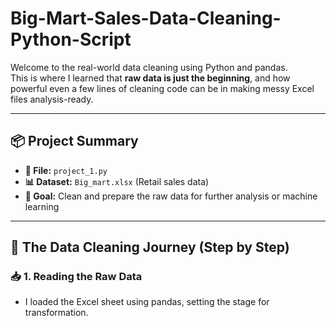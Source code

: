 # Big-Mart-Sales-Data-Cleaning-Python-Script


Welcome to the real-world data cleaning using Python and pandas.  
This is where I learned that **raw data is just the beginning**, and how powerful even a few lines of cleaning code can be in making messy Excel files analysis-ready.

---

## 📦 Project Summary

- **📁 File:** `project_1.py`  
- **📊 Dataset:** `Big_mart.xlsx` (Retail sales data)  
- **🎯 Goal:** Clean and prepare the raw data for further analysis or machine learning  

---

## 🧠 The Data Cleaning Journey (Step by Step)

### 📥 1. Reading the Raw Data

- I loaded the Excel sheet using pandas, setting the stage for transformation.


